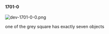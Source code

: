 #### 1701-0
![dev-1701-0-0.png](https://github.com/lil-lab/nlvr/raw/master/nlvr/dev/images/4/dev-1701-0-0.png "dev-1701-0-0.png")

one of the grey square has exactly seven objects